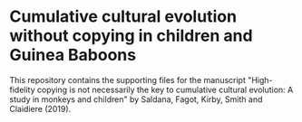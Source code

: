 # Cumulative cultural evolution without copying in children and Guinea Baboons

This repository contains the supporting files for the manuscript "High-fidelity copying is not necessarily the key to cumulative cultural evolution: A study in monkeys and children" by Saldana, Fagot, Kirby, Smith and Claidiere (2019).
